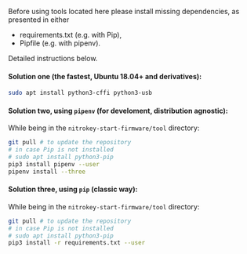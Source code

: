 Before using tools located here please install missing dependencies, as presented in either
- requirements.txt (e.g. with Pip),
- Pipfile (e.g. with pipenv).

Detailed instructions below.

#### Solution one (the fastest, Ubuntu 18.04+ and derivatives):
```bash
sudo apt install python3-cffi python3-usb
```

#### Solution two, using `pipenv` (for develoment, distribution agnostic):
While being in the `nitrokey-start-firmware/tool` directory:
```bash
git pull # to update the repository
# in case Pip is not installed
# sudo apt install python3-pip 
pip3 install pipenv --user
pipenv install --three
```

#### Solution three, using `pip` (classic way):
While being in the `nitrokey-start-firmware/tool` directory:

```bash
git pull # to update the repository
# in case Pip is not installed
# sudo apt install python3-pip 
pip3 install -r requirements.txt --user
```

